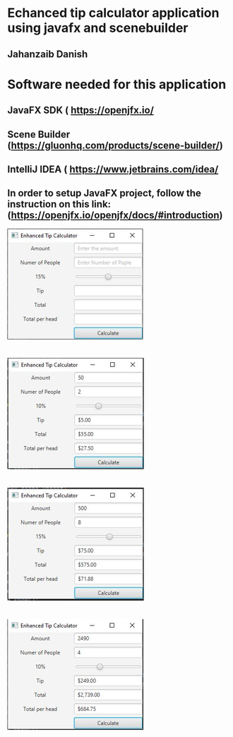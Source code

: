 # Echanced tip calculator application using javafx and scenebuilder

## Jahanzaib Danish
##

# Software needed for this application
## JavaFX SDK ( https://openjfx.io/
## Scene Builder (https://gluonhq.com/products/scene-builder/)
## IntelliJ IDEA ( https://www.jetbrains.com/idea/
##
## In order to setup JavaFX project, follow the instruction on this link: (https://openjfx.io/openjfx/docs/#introduction)


![](images/01.JPG)
#
![](images/02.JPG)
#
![](images/03.JPG)
#
![](images/04.JPG)

